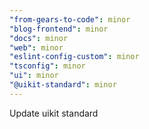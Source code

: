 ```yaml
---
"from-gears-to-code": minor
"blog-frontend": minor
"docs": minor
"web": minor
"eslint-config-custom": minor
"tsconfig": minor
"ui": minor
"@uikit-standard": minor
---
```


Update uikit standard
